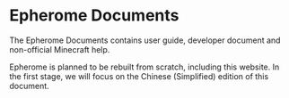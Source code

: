 # Epherome Documents

The Epherome Documents contains user guide, developer document and non-official Minecraft help.

Epherome is planned to be rebuilt from scratch, including this website. In the first stage, we will focus on the Chinese (Simplified) edition of this document.
